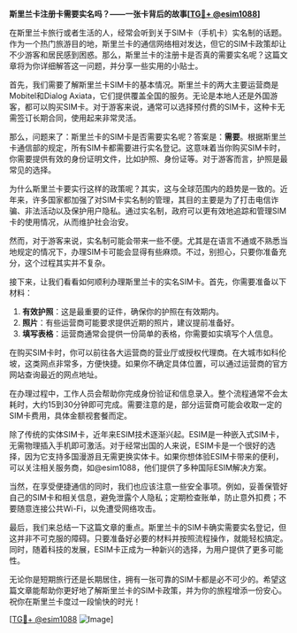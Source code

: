 **斯里兰卡注册卡需要实名吗？——一张卡背后的故事[[TG💪+ @esim1088](https://t.me/s/esim1088)]**

在斯里兰卡旅行或者生活的人，经常会听到关于SIM卡（手机卡）实名制的话题。作为一个热门旅游目的地，斯里兰卡的通信网络相对发达，但它的SIM卡政策却让不少游客和居民感到困惑。那么，斯里兰卡的注册卡是否真的需要实名呢？这篇文章将为你详细解答这一问题，并分享一些实用的小贴士。

首先，我们需要了解斯里兰卡SIM卡的基本情况。斯里兰卡的两大主要运营商是Mobitel和Dialog Axiata，它们提供覆盖全国的服务。无论是本地人还是外国游客，都可以购买SIM卡。对于游客来说，通常可以选择预付费的SIM卡，这种卡无需签订长期合同，使用起来非常灵活。

那么，问题来了：斯里兰卡的SIM卡是否需要实名呢？答案是：**需要**。根据斯里兰卡通信部的规定，所有SIM卡都需要进行实名登记。这意味着当你购买SIM卡时，你需要提供有效的身份证明文件，比如护照、身份证等。对于游客而言，护照是最常见的选择。

为什么斯里兰卡要实行这样的政策呢？其实，这与全球范围内的趋势是一致的。近年来，许多国家都加强了对SIM卡实名制的管理，其目的主要是为了打击电信诈骗、非法活动以及保护用户隐私。通过实名制，政府可以更有效地追踪和管理SIM卡的使用情况，从而维护社会治安。

然而，对于游客来说，实名制可能会带来一些不便。尤其是在语言不通或不熟悉当地规定的情况下，办理SIM卡可能会显得有些麻烦。不过，别担心，只要你准备充分，这个过程其实并不复杂。

接下来，让我们看看如何顺利办理斯里兰卡的实名SIM卡。首先，你需要准备以下材料：
1. **有效护照**：这是最重要的证件，确保你的护照在有效期内。
2. **照片**：有些运营商可能要求提供近期的照片，建议提前准备好。
3. **填写表格**：运营商通常会提供一份简单的表格，你需要如实填写个人信息。

在购买SIM卡时，你可以前往各大运营商的营业厅或授权代理商。在大城市如科伦坡，这类网点非常多，方便快捷。如果你不确定具体位置，可以通过运营商的官方网站查询最近的网点地址。

在办理过程中，工作人员会帮助你完成身份验证和信息录入。整个流程通常不会太耗时，大约15到30分钟即可完成。需要注意的是，部分运营商可能会收取一定的SIM卡费用，具体金额视套餐而定。

除了传统的实体SIM卡，近年来ESIM技术逐渐兴起。ESIM是一种嵌入式SIM卡，无需物理插入手机即可激活。对于经常出国的人来说，ESIM卡是一个很好的选择，因为它支持多国漫游且无需更换实体卡。如果你想体验ESIM卡带来的便利，可以关注相关服务商，如@esim1088，他们提供了多种国际ESIM解决方案。

当然，在享受便捷通信的同时，我们也应该注意一些安全事项。例如，妥善保管好自己的SIM卡和相关信息，避免泄露个人隐私；定期检查账单，防止意外扣费；不要随意连接公共Wi-Fi，以免遭受网络攻击。

最后，我们来总结一下这篇文章的重点。斯里兰卡的SIM卡确实需要实名登记，但这并非不可克服的障碍。只要准备好必要的材料并按照流程操作，就能轻松搞定。同时，随着科技的发展，ESIM卡正成为一种新兴的选择，为用户提供了更多可能性。

无论你是短期旅行还是长期居住，拥有一张可靠的SIM卡都是必不可少的。希望这篇文章能帮助你更好地了解斯里兰卡的SIM卡政策，并为你的旅程增添一份安心。祝你在斯里兰卡度过一段愉快的时光！

[[TG💪+ @esim1088](https://t.me/s/esim1088) ![Image](https://i.postimg.cc/4NQfJmqS/Snipaste-2025-05-13-00-14-12.png)]